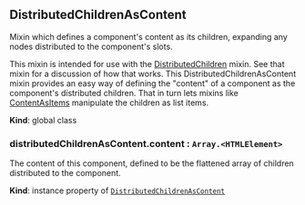<a name="DistributedChildrenAsContent"></a>
## DistributedChildrenAsContent
Mixin which defines a component's content as its children, expanding any
nodes distributed to the component's slots.

This mixin is intended for use with the
[DistributedChildren](DistributedChildren.md) mixin. See that mixin for a
discussion of how that works. This DistributedChildrenAsContent mixin
provides an easy way of defining the "content" of a component as the
component's distributed children. That in turn lets mixins like
[ContentAsItems](ContentAsItems.md) manipulate the children as list items.

**Kind**: global class  
<a name="DistributedChildrenAsContent+content"></a>
### distributedChildrenAsContent.content : <code>Array.&lt;HTMLElement&gt;</code>
The content of this component, defined to be the flattened array of
children distributed to the component.

**Kind**: instance property of <code>[DistributedChildrenAsContent](#DistributedChildrenAsContent)</code>  
